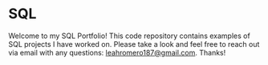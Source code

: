 # SQL
Welcome to my SQL Portfolio! This code repository contains examples of SQL projects I have worked on. Please take a look and feel free to reach out via email with any questions: leahromero187@gmail.com.
Thanks!
